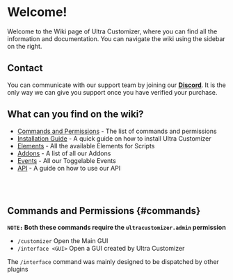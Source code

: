 # Welcome!
Welcome to the Wiki page of Ultra Customizer, where you can find all the information and documentation. You can navigate the wiki using the sidebar on the right.
<br>

## Contact
You can communicate with our support team by joining our **[Discord](https://discord.gg/3JuHDm8)**. It is the only way we can give you support once you have verified your purchase.
<br>

## What can you find on the wiki?
- [Commands and Permissions](./commands.md) - The list of commands and permissions
- [Installation Guide](/installation/index.md) - A quick guide on how to install Ultra Customizer
- [Elements](/elements) - All the available Elements for Scripts
- [Addons](/addons) - A list of all our Addons
- [Events](/events) - All our Toggelable Events
- [API](/api) - A guide on how to use our API
<br>
<br>

## Commands and Permissions {#commands}

**`NOTE:` Both these commands require the `ultracustomizer.admin` permission**
<br>

* `/customizer`
  Open the Main GUI
* `/interface <GUI>`
  Open a GUI created by Ultra Customizer
  <br>

The `/interface` command was mainly designed to be dispatched by other plugins
